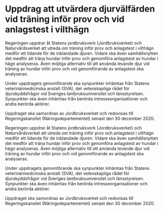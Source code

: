 # Uppdrag att utvärdera djurvälfärden vid träning inför prov och vid anlagstest i vilthägn

Regeringen uppdrar åt Statens jordbruksverk (Jordbruksverket) och Naturvårdsverket att utreda om träning inför prov och anlagstest i vilthägn medför ett lidande för de inblandade djuren. Vidare ska även samhällsnyttan det medför att träna hundar inför prov och genomföra anlagstest av hundar i hägn analyseras. Även möjliga alternativ till att använda levande djur vid träning av hundar inför prov och vid genomförande av anlagstest ska analyseras.

Under uppdragets genomförande ska synpunkter inhämtas från Statens veterinärmedicinska anstalt (SVA), det vetenskapliga rådet för djurskyddsfrågor vid Sveriges lantbruksuniversitet och länsstyrelsen. Synpunkter ska även inhämtas från berörda intresseorganisationer och andra berörda aktörer.

Uppdraget ska samordnas av Jordbruksverket och redovisas till Regeringskansliet (Näringsdepartementet) senast den 30 december 2020.

Regeringen uppdrar åt Statens jordbruksverk (Jordbruksverket) och Naturvårdsverket att utreda om träning inför prov och anlagstest i vilthägn medför ett lidande för de inblandade djuren. Vidare ska även samhällsnyttan det medför att träna hundar inför prov och genomföra anlagstest av hundar i hägn analyseras. Även möjliga alternativ till att använda levande djur vid träning av hundar inför prov och vid genomförande av anlagstest ska analyseras.

Under uppdragets genomförande ska synpunkter inhämtas från Statens veterinärmedicinska anstalt (SVA), det vetenskapliga rådet för djurskyddsfrågor vid Sveriges lantbruksuniversitet och länsstyrelsen. Synpunkter ska även inhämtas från berörda intresseorganisationer och andra berörda aktörer.

Uppdraget ska samordnas av Jordbruksverket och redovisas till Regeringskansliet (Näringsdepartementet) senast den 30 december 2020.
